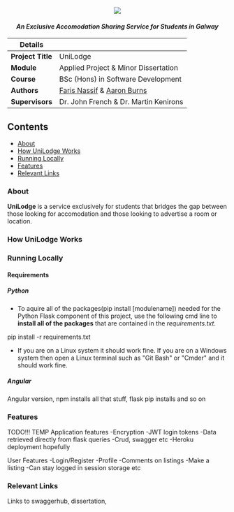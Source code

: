 <p align="center">
    <img src = "https://tc-unilodge.travelclick-websolutions.com/uploads/images/brand/001/562/719/unilodge-logo-2010-cmyk-white-border.png">
</p>

<i align="center">
  <h4>An Exclusive Accomodation Sharing Service for Students in Galway</h4>
</i>

| Details  |   |
| --- | --- |
| **Project Title** | UniLodge
| **Module**  | Applied Project & Minor Dissertation
| **Course** | BSc (Hons) in Software Development
| **Authors** | [Faris Nassif](https://github.com/farisNassif) & [Aaron Burns](https://github.com/aaronBurns59) |
| **Supervisors** | Dr. John French & Dr. Martin Kenirons |

## Contents
* [About](#about)
* [How UniLodge Works](#how-unilodge-works)
* [Running Locally](#running-locally)
* [Features](#design)
* [Relevant Links](#relevant-links)


### About
**UniLodge** is a service exclusively for students that bridges the gap between those looking for accomodation and those looking to advertise a room or location.

### How UniLodge Works

### Running Locally

#### Requirements

##### Python

* To aquire all of the packages(pip install [modulename]) needed for the Python Flask component of this project, use the following cmd line to **install all of the packages** that are contained in the *requirements.txt*.

pip install -r requirements.txt

* If you are on a Linux system it should work fine. If you are on a Windows system then open a Linux terminal such as "Git Bash" or "Cmder" and it should work fine.


##### Angular

Angular version, npm installs all that stuff, flask pip installs and so on

### Features
TODO!!! TEMP
Application features
-Encryption
-JWT login tokens
-Data retrieved directly from flask queries
-Crud, swagger etc
-Heroku deployment hopefully

User Features
-Login/Register
-Profile
-Comments on listings
-Make a listing
-Can stay logged in session storage etc


### Relevant Links
Links to swaggerhub, dissertation, 
